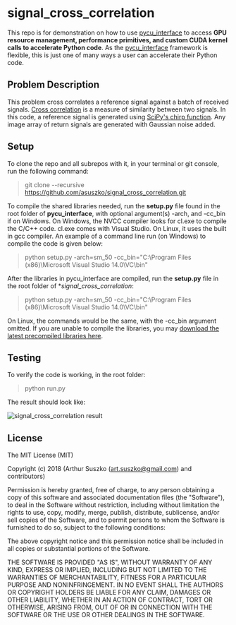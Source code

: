 
# signal_cross_correlation

This repo is for demonstration on how to use [pycu_interface](https://github.com/asuszko/pycu_interface) to access **GPU resource management, performance primitives, and custom CUDA kernel calls to accelerate Python code**. As the [pycu_interface](https://github.com/asuszko/pycu_interface) framework is flexible, this is just one of many ways a user can accelerate their Python code.

## Problem Description

This problem cross correlates a reference signal against a batch of received signals. [Cross correlation](https://en.wikipedia.org/wiki/Cross-correlation) is a measure of similarity between two signals. In this code, a reference signal is generated using [SciPy's chirp function](https://docs.scipy.org/doc/scipy/reference/generated/scipy.signal.chirp.html). Any image array of return signals are generated with Gaussian noise added.

## Setup

To clone the repo and all subrepos with it, in your terminal or git console, run the following command:
> git clone --recursive https://github.com/asuszko/signal_cross_correlation.git

To compile the shared libraries needed, run the **setup.py** file found in the root folder of **pycu_interface**, with optional argument(s) -arch, and -cc_bin if on Windows. On Windows, the NVCC compiler looks for cl.exe to compile the C/C++ code. cl.exe comes with Visual Studio. On Linux, it uses the built in gcc compiler. An example of a command line run (on Windows) to compile the code is given below:
> python setup.py -arch=sm_50 -cc_bin="C:\Program Files (x86)\Microsoft Visual Studio 14.0\VC\bin"

After the libraries in pycu_interface are compiled, run the **setup.py** file in the root folder of **signal_cross_correlation*:
> python setup.py -arch=sm_50 -cc_bin="C:\Program Files (x86)\Microsoft Visual Studio 14.0\VC\bin"

On Linux, the commands would be the same, with the -cc_bin argument omitted. If you are unable to compile the libraries, you may [download the latest precompiled libraries here](https://github.com/asuszko/pycu_interface_libs).

## Testing

To verify the code is working, in the root folder:
> python run.py

The result should look like:

![signal_cross_correlation result](https://lh3.googleusercontent.com/tLPTuFvWcqizc3w-hSiRkxjsWCOJauavWXHLn2lbnS3heECH4cmdTZ-PNJ5IFo3Uae-zKdRPlXMIgWQfURlB7X5T4CAg0pFm9_f4kMZkqzZW5VKVkEw42ocbg6Aq5_k4yiyJa0D66G-3dFv4BlA4lBd1tnAJy_U8ZDyIUlYIOEHao7ixisl3lxH1kK5L_6k5--AIQwur4LowH-IAc8RcAQ1oqjhE4iJJKjA39AspQ3-nz6l-5wSRj7AgAU_5mZ-_ru_8ku3JHhF88iN0wlrKx1i-sNhBkQuIs2_vc_ekFl_5musNRPIUSTX8G69D7n2I0yZAVQPXA5Zv-CerFeJbR4ESDhmvnuLrud5dQrTGWYGWFMN3uKTulFrmbBNLYEx3lhcfdZb-GtkW2Z7S7o5_6IwbJ3XTVP-0tGLa1DEmstG_Ky1icK2aOY5LNvl48ZZPxoYcN42gJp8XT5PBFJBwgj9rby7FkGp0vZabz3oRKlaKXn2Uuhur_YO1P7ynKOqIyFen6nnJpshfWCrme5tH5FsTT6_AXlWqG-enDVX2QOzC0GWwE5yOSoutkfwAKVJK03-oLBcdfBGbOqCHpvbqHjso6ueiHn4W4sICGVY=w640-h472-no)

## License
 
The MIT License (MIT)

Copyright (c) 2018 (Arthur Suszko (art.suszko@gmail.com) and contributors)

Permission is hereby granted, free of charge, to any person obtaining a copy of this software and associated documentation files (the "Software"), to deal in the Software without restriction, including without limitation the rights to use, copy, modify, merge, publish, distribute, sublicense, and/or sell copies of the Software, and to permit persons to whom the Software is furnished to do so, subject to the following conditions:

The above copyright notice and this permission notice shall be included in all copies or substantial portions of the Software.

THE SOFTWARE IS PROVIDED "AS IS", WITHOUT WARRANTY OF ANY KIND, EXPRESS OR IMPLIED, INCLUDING BUT NOT LIMITED TO THE WARRANTIES OF MERCHANTABILITY, FITNESS FOR A PARTICULAR PURPOSE AND NONINFRINGEMENT. IN NO EVENT SHALL THE AUTHORS OR COPYRIGHT HOLDERS BE LIABLE FOR ANY CLAIM, DAMAGES OR OTHER LIABILITY, WHETHER IN AN ACTION OF CONTRACT, TORT OR OTHERWISE, ARISING FROM, OUT OF OR IN CONNECTION WITH THE SOFTWARE OR THE USE OR OTHER DEALINGS IN THE SOFTWARE.
